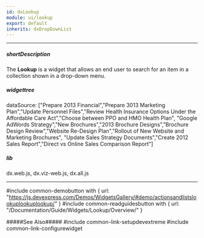 ```yaml
---
id: dxLookup
module: ui/lookup
export: default
inherits: dxDropDownList
---
```

---
##### shortDescription
The **Lookup** is a widget that allows an end user to search for an item in a collection shown in a drop-down menu.

##### widgettree
dataSource: ["Prepare 2013 Financial","Prepare 3013 Marketing Plan","Update Personnel Files","Review Health Insurance Options Under the Affordable Care Act","Choose between PPO and HMO Health Plan",
    "Google AdWords Strategy","New Brochures","2013 Brochure Designs","Brochure Design Review","Website Re-Design Plan","Rollout of New Website and Marketing Brochures",
    "Update Sales Strategy Documents","Create 2012 Sales Report","Direct vs Online Sales Comparison Report"]

##### lib
dx.web.js, dx.viz-web.js, dx.all.js

---
#include common-demobutton with {
    url: "https://js.devexpress.com/Demos/WidgetsGallery/#demo/actionsandlistslookuplookuplookup/"
}
#include common-readguidesbutton with {
    url: "/Documentation/Guide/Widgets/Lookup/Overview/"
}

#####See Also#####
#include common-link-setupdevextreme
#include common-link-configurewidget